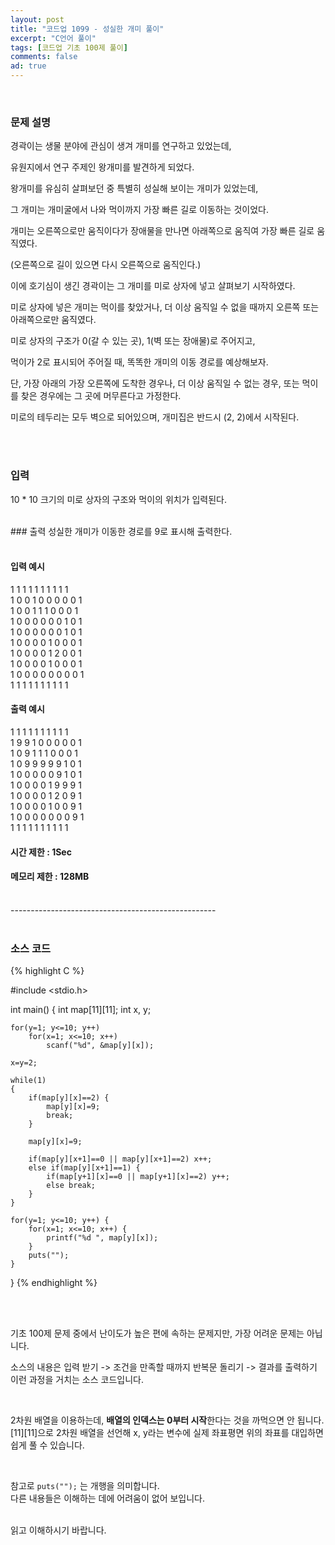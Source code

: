 ```yaml
---
layout: post
title: "코드업 1099 - 성실한 개미 풀이"
excerpt: "C언어 풀이"
tags: [코드업 기초 100제 풀이]
comments: false
ad: true
---
```

 

<br/>

### 문제 설명  

경곽이는 생물 분야에 관심이 생겨 개미를 연구하고 있었는데,

유원지에서 연구 주제인 왕개미를 발견하게 되었다.

왕개미를 유심히 살펴보던 중 특별히 성실해 보이는 개미가 있었는데,

그 개미는 개미굴에서 나와 먹이까지 가장 빠른 길로 이동하는 것이었다.

개미는 오른쪽으로만 움직이다가 장애물을 만나면 아래쪽으로 움직여 가장 빠른 길로 움직였다.

(오른쪽으로 길이 있으면 다시 오른쪽으로 움직인다.)

이에 호기심이 생긴 경곽이는 그 개미를 미로 상자에 넣고 살펴보기 시작하였다.

미로 상자에 넣은 개미는 먹이를 찾았거나, 더 이상 움직일 수 없을 때까지 오른쪽 또는 아래쪽으로만 움직였다.

미로 상자의 구조가 0(갈 수 있는 곳), 1(벽 또는 장애물)로 주어지고,

먹이가 2로 표시되어 주어질 때, 똑똑한 개미의 이동 경로를 예상해보자.

단, 가장 아래의 가장 오른쪽에 도착한 경우나, 더 이상 움직일 수 없는 경우, 또는 먹이를 찾은 경우에는 그 곳에 머무른다고 가정한다.

미로의 테두리는 모두 벽으로 되어있으며, 개미집은 반드시 (2, 2)에서 시작된다.

<br/>
<br/>

### 입력
10 * 10 크기의 미로 상자의 구조와 먹이의 위치가 입력된다.

<br/>
### 출력
성실한 개미가 이동한 경로를 9로 표시해 출력한다.

<br/>
<br/>

#### 입력 예시
1 1 1 1 1 1 1 1 1 1  
1 0 0 1 0 0 0 0 0 1  
1 0 0 1 1 1 0 0 0 1  
1 0 0 0 0 0 0 1 0 1  
1 0 0 0 0 0 0 1 0 1  
1 0 0 0 0 1 0 0 0 1  
1 0 0 0 0 1 2 0 0 1  
1 0 0 0 0 1 0 0 0 1  
1 0 0 0 0 0 0 0 0 1  
1 1 1 1 1 1 1 1 1 1  

#### 출력 예시
1 1 1 1 1 1 1 1 1 1   
1 9 9 1 0 0 0 0 0 1  
1 0 9 1 1 1 0 0 0 1  
1 0 9 9 9 9 9 1 0 1  
1 0 0 0 0 0 9 1 0 1  
1 0 0 0 0 1 9 9 9 1  
1 0 0 0 0 1 2 0 9 1  
1 0 0 0 0 1 0 0 9 1  
1 0 0 0 0 0 0 0 9 1  
1 1 1 1 1 1 1 1 1 1  

#### 시간 제한 : 1Sec
#### 메모리 제한 : 128MB

<br/>
---------------------------------------------------
<br/>
<br/>

### 소스 코드

{% highlight C %}

#include <stdio.h>

int main()
{
    int map[11][11];
    int x, y;
    
    for(y=1; y<=10; y++)
        for(x=1; x<=10; x++)
            scanf("%d", &map[y][x]);
    
    x=y=2;
    
    while(1)
    {
        if(map[y][x]==2) {
            map[y][x]=9;
            break;
        }
        
        map[y][x]=9;
        
        if(map[y][x+1]==0 || map[y][x+1]==2) x++;
        else if(map[y][x+1]==1) {
            if(map[y+1][x]==0 || map[y+1][x]==2) y++;
            else break;
        }
    }
    
    for(y=1; y<=10; y++) {
        for(x=1; x<=10; x++) {
            printf("%d ", map[y][x]);
        }
        puts("");
    }
    
}
{% endhighlight %}

<br/>
<br/>

기초 100제 문제 중에서 난이도가 높은 편에 속하는 문제지만, 가장 어려운 문제는 아닙니다.  

소스의 내용은 
입력 받기 -> 조건을 만족할 때까지 반복문 돌리기 -> 결과를 출력하기
이런 과정을 거치는 소스 코드입니다.

<br/>

2차원 배열을 이용하는데, **배열의 인덱스는 0부터 시작**한다는 것을 까먹으면 안 됩니다.
[11][11]으로 2차원 배열을 선언해 x, y라는 변수에 실제 좌표평면 위의 좌표를 대입하면 쉽게 풀 수 있습니다.

<br/>

참고로 ```puts("");``` 는 개행을 의미합니다.  
다른 내용들은 이해하는 데에 어려움이 없어 보입니다.

<br/>
읽고 이해하시기 바랍니다.


<br/>
<br/>

<div id="search" style="display:none">코드업/Codeup/Codeup OJ/코드업 1099/코드업 성실한 개미/codeup 1099/codeup 성실한 개미/코드업 문제/프로그래밍 문제</div>
